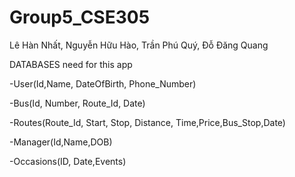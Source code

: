 # Group5_CSE305
 Lê Hàn Nhất, Nguyễn Hữu Hào, Trần Phú Quý, Đỗ Đăng Quang


 DATABASES need for this app

 -User(Id,Name, DateOfBirth, Phone_Number)
 
 -Bus(Id, Number, Route_Id, Date)
 
 -Routes(Route_Id, Start, Stop, Distance, Time,Price,Bus_Stop,Date)
 
 -Manager(Id,Name,DOB)
 
 -Occasions(ID, Date,Events)

 
